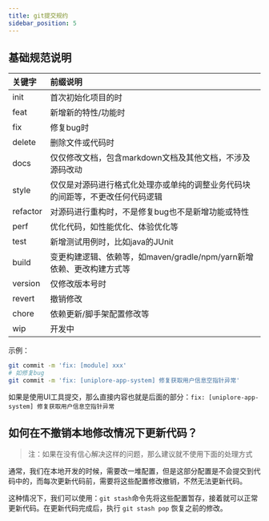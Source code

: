 ```yaml
---
title: git提交规约
sidebar_position: 5
---
```


## 基础规范说明

| 关键字 | 前缀说明 |
|:----|:-----|
|   init  |   首次初始化项目的时   |
|   feat  |   新增新的特性/功能时   |
|   fix  |   修复bug时  |
|   delete  |   删除文件或代码时  |
|   docs  |   仅仅修改文档，包含markdown文档及其他文档，不涉及源码改动  |
|   style  |   仅仅是对源码进行格式化处理亦或单纯的调整业务代码块的间距等，不更改任何代码逻辑  |
|   refactor  |   对源码进行重构时，不是修复bug也不是新增功能或特性 |
|   perf  |   优化代码，如性能优化、体验优化等 |
|   test  |   新增测试用例时，比如java的JUnit |
|   build  |   变更构建逻辑、依赖等，如maven/gradle/npm/yarn新增依赖、更改构建方式等 |
|   version  |   仅修改版本号时 |
|   revert  |   撤销修改 |
|   chore  |   依赖更新/脚手架配置修改等 |
|   wip  |   开发中 |



示例：

```bash
git commit -m 'fix: [module] xxx'
# 如修复bug
git commit -m 'fix: [uniplore-app-system] 修复获取用户信息空指针异常'
```

如果是使用UI工具提交，那么直接内容也就是后面的部分：`fix: [uniplore-app-system] 修复获取用户信息空指针异常`


## 如何在不撤销本地修改情况下更新代码？

> 注：如果在没有信心解决这样的问题，那么建议就不使用下面的处理方式

通常，我们在本地开发的时候，需要改一堆配置，但是这部分配置是不会提交到代码中的，而每次更新代码前，需要将这些配置修改撤销，不然无法更新代码。

这种情况下，我们可以使用：`git stash`命令先将这些配置暂存，接着就可以正常更新代码。在更新代码完成后，执行 `git stash pop`
恢复之前的修改。